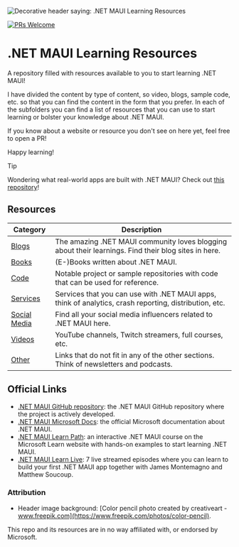![Decorative header saying: .NET MAUI Learning Resources](assets/images/header.png)

[![PRs Welcome](https://img.shields.io/badge/PRs-welcome-brightgreen.svg?style=flat-square)](https://makeapullrequest.com)

# .NET MAUI Learning Resources

A repository filled with resources available to you to start learning .NET MAUI!

I have divided the content by type of content, so video, blogs, sample code, etc. so that you can find the content in the form that you prefer. In each of the subfolders you can find a list of resources that you can use to start learning or bolster your knowledge about .NET MAUI.

If you know about a website or resource you don't see on here yet, feel free to open a PR!

Happy learning!

> [!TIP]
> Wondering what real-world apps are built with .NET MAUI? Check out [this repository](https://github.com/jfversluis/built-with-maui)!

## Resources

| Category | Description |
| ----------- | ----------- |
| [Blogs](Blogs) | The amazing .NET MAUI community loves blogging about their learnings. Find their blog sites in here. |
| [Books](Books) | (E-)Books written about .NET MAUI.
| [Code](Code) | Notable project or sample repositories with code that can be used for reference. |
| [Services](Services) | Services that you can use with .NET MAUI apps, think of analytics, crash reporting, distribution, etc. |
| [Social Media](Social%20Media) | Find all your social media influencers related to .NET MAUI here. |
| [Videos](Videos) | YouTube channels, Twitch streamers, full courses, etc. |
| [Other](Other) | Links that do not fit in any of the other sections. Think of newsletters and podcasts. |

## Official Links

* [.NET MAUI GitHub repository](https://github.com/dotnet/maui): the .NET MAUI GitHub repository where the project is actively developed.
* [.NET MAUI Microsoft Docs](https://aka.ms/maui/docs): the official Microsoft documentation about .NET MAUI.
* [.NET MAUI Learn Path](https://aka.ms/maui/mslearn): an interactive .NET MAUI course on the Microsoft Learn website with hands-on examples to start learning .NET MAUI.
* [.NET MAUI Learn Live](https://aka.ms/learnlive-mobile-desktop-apps-dotnet-maui): 7 live streamed episodes where you can learn to build your first .NET MAUI app together with James Montemagno and Matthew Soucoup.

### Attribution

* Header image background: [Color pencil photo created by creativeart - www.freepik.com](https://www.freepik.com/photos/color-pencil).

This repo and its resources are in no way affiliated with, or endorsed by Microsoft.
